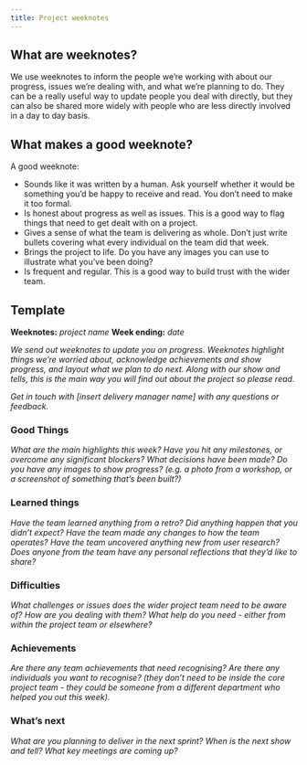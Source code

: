 ```yaml
---
title: Project weeknotes
---
```


## What are weeknotes?

We use weeknotes to inform the people we’re working with about our progress,
issues we’re dealing with, and what we’re planning to do. They can be a really
useful way to update people you deal with directly, but they can also be shared
more widely with people who are less directly involved in a day to day basis.

## What makes a good weeknote?

A good weeknote:

- Sounds like it was written by a human. Ask yourself whether it would be
  something you’d be happy to receive and read. You don’t need to make it too
  formal.
- Is honest about progress as well as issues. This is a good way to flag things
  that need to get dealt with on a project.
- Gives a sense of what the team is delivering as whole. Don’t just write
  bullets covering what every individual on the team did that week.
- Brings the project to life. Do you have any images you can use to illustrate
  what you’ve been doing?
- Is frequent and regular. This is a good way to build trust with the wider
  team.

## Template

**Weeknotes:** _project name_ **Week ending:** _date_

_We send out weeknotes to update you on progress. Weeknotes highlight things
we’re worried about, acknowledge achievements and show progress, and layout what
we plan to do next. Along with our show and tells, this is the main way you will
find out about the project so please read._

_Get in touch with [insert delivery manager name] with any questions or
feedback._

### **Good Things**

_What are the main highlights this week?_ _Have you hit any milestones, or
overcome any significant blockers?_ _What decisions have been made?_ _Do you
have any images to show progress? (e.g. a photo from a workshop, or a screenshot
of something that’s been built?)_

### **Learned things**

_Have the team learned anything from a retro?_ _Did anything happen that you
didn’t expect?_ _Have the team made any changes to how the team operates?_ _Have
the team uncovered anything new from user research?_ _Does anyone from the team
have any personal reflections that they’d like to share?_

### **Difficulties**

_What challenges or issues does the wider project team need to be aware of?_
_How are you dealing with them?_ _What help do you need - either from within the
project team or elsewhere?_

### **Achievements**

_Are there any team achievements that need recognising?_ _Are there any
individuals you want to recognise? (they don’t need to be inside the core
project team - they could be someone from a different department who helped you
out this week)._

### **What’s next**

_What are you planning to deliver in the next sprint?_ _When is the next show
and tell?_ _What key meetings are coming up?_
